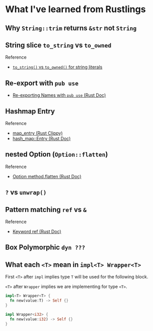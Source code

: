 # What I've learned from Rustlings

## Why `String::trim` returns `&str` not `String`

## String slice `to_string` vs `to_owned`

Reference

- [`to_string()` vs `to_owned()` for string literals](https://users.rust-lang.org/t/to-string-vs-to-owned-for-string-literals/1441)

## Re-export with `pub use`

- [Re-exporting Names with `pub use` (Rust Doc)](https://doc.rust-lang.org/book/ch07-04-bringing-paths-into-scope-with-the-use-keyword.html#re-exporting-names-with-pub-use)

## Hashmap Entry

Reference

- [map_entry (Rust Clippy)](https://rust-lang.github.io/rust-clippy/master/index.html#map_entry)
- [hash_map::Entry (Rust Doc)](https://doc.rust-lang.org/std/collections/hash_map/enum.Entry.html#method.or_insert)

## nested Option (`Option::flatten`)

Reference

- [Option method.flatten (Rust Doc)](https://doc.rust-lang.org/std/option/enum.Option.html#method.flatten)

## `?` vs `unwrap()`

## Pattern matching `ref` vs `&`

Reference

- [Keyword ref (Rust Doc)](https://doc.rust-lang.org/std/keyword.ref.html)

## Box Polymorphic `dyn ???`

## What each `<T>` mean in `impl<T> Wrapper<T>`

First `<T>` after `impl` implies type `T` will be used for the following block.

`<T>` after `Wrapper` implies we are implementing for type `<T>`.

```Rust
impl<T> Wrapper<T> {
  fn new(value:T) -> Self {}
}

impl Wrapper<i32> {
  fn new(value:i32) -> Self {}
}
```
